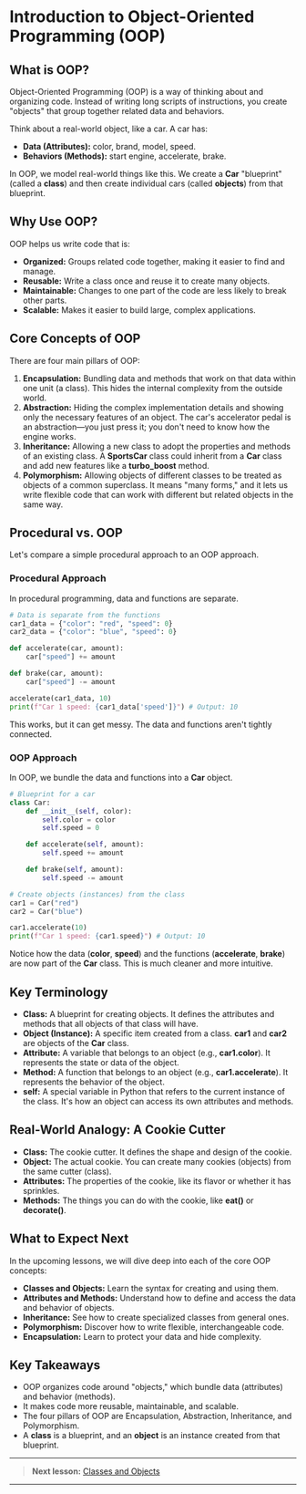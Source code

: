 # Introduction to Object-Oriented Programming (OOP)

## What is OOP?

Object-Oriented Programming (OOP) is a way of thinking about and organizing code. Instead of writing long scripts of instructions, you create "objects" that group together related data and behaviors.

Think about a real-world object, like a car. A car has:

- **Data (Attributes):** color, brand, model, speed.
- **Behaviors (Methods):** start engine, accelerate, brake.

In OOP, we model real-world things like this. We create a **Car** "blueprint" (called a **class**) and then create individual cars (called **objects**) from that blueprint.

## Why Use OOP?

OOP helps us write code that is:

- **Organized:** Groups related code together, making it easier to find and manage.
- **Reusable:** Write a class once and reuse it to create many objects.
- **Maintainable:** Changes to one part of the code are less likely to break other parts.
- **Scalable:** Makes it easier to build large, complex applications.

## Core Concepts of OOP

There are four main pillars of OOP:

1. **Encapsulation:** Bundling data and methods that work on that data within one unit (a class). This hides the internal complexity from the outside world.
2. **Abstraction:** Hiding the complex implementation details and showing only the necessary features of an object. The car's accelerator pedal is an abstraction—you just press it; you don't need to know how the engine works.
3. **Inheritance:** Allowing a new class to adopt the properties and methods of an existing class. A **SportsCar** class could inherit from a **Car** class and add new features like a **turbo_boost** method.
4. **Polymorphism:** Allowing objects of different classes to be treated as objects of a common superclass. It means "many forms," and it lets us write flexible code that can work with different but related objects in the same way.

## Procedural vs. OOP

Let's compare a simple procedural approach to an OOP approach.

### Procedural Approach

In procedural programming, data and functions are separate.

```python
# Data is separate from the functions
car1_data = {"color": "red", "speed": 0}
car2_data = {"color": "blue", "speed": 0}

def accelerate(car, amount):
    car["speed"] += amount

def brake(car, amount):
    car["speed"] -= amount

accelerate(car1_data, 10)
print(f"Car 1 speed: {car1_data['speed']}") # Output: 10
```

This works, but it can get messy. The data and functions aren't tightly connected.

### OOP Approach

In OOP, we bundle the data and functions into a **Car** object.

```python
# Blueprint for a car
class Car:
    def __init__(self, color):
        self.color = color
        self.speed = 0

    def accelerate(self, amount):
        self.speed += amount

    def brake(self, amount):
        self.speed -= amount

# Create objects (instances) from the class
car1 = Car("red")
car2 = Car("blue")

car1.accelerate(10)
print(f"Car 1 speed: {car1.speed}") # Output: 10
```

Notice how the data (**color**, **speed**) and the functions (**accelerate**, **brake**) are now part of the **Car** class. This is much cleaner and more intuitive.

## Key Terminology

- **Class:** A blueprint for creating objects. It defines the attributes and methods that all objects of that class will have.
- **Object (Instance):** A specific item created from a class. **car1** and **car2** are objects of the **Car** class.
- **Attribute:** A variable that belongs to an object (e.g., **car1.color**). It represents the state or data of the object.
- **Method:** A function that belongs to an object (e.g., **car1.accelerate**). It represents the behavior of the object.
- ****self**:** A special variable in Python that refers to the current instance of the class. It's how an object can access its own attributes and methods.

## Real-World Analogy: A Cookie Cutter

- **Class:** The cookie cutter. It defines the shape and design of the cookie.
- **Object:** The actual cookie. You can create many cookies (objects) from the same cutter (class).
- **Attributes:** The properties of the cookie, like its flavor or whether it has sprinkles.
- **Methods:** The things you can do with the cookie, like **eat()** or **decorate()**.

## What to Expect Next

In the upcoming lessons, we will dive deep into each of the core OOP concepts:

- **Classes and Objects:** Learn the syntax for creating and using them.
- **Attributes and Methods:** Understand how to define and access the data and behavior of objects.
- **Inheritance:** See how to create specialized classes from general ones.
- **Polymorphism:** Discover how to write flexible, interchangeable code.
- **Encapsulation:** Learn to protect your data and hide complexity.

## Key Takeaways

- OOP organizes code around "objects," which bundle data (attributes) and behavior (methods).
- It makes code more reusable, maintainable, and scalable.
- The four pillars of OOP are Encapsulation, Abstraction, Inheritance, and Polymorphism.
- A **class** is a blueprint, and an **object** is an instance created from that blueprint.

---

> **Next lesson:** [Classes and Objects](classes-objects)

---
